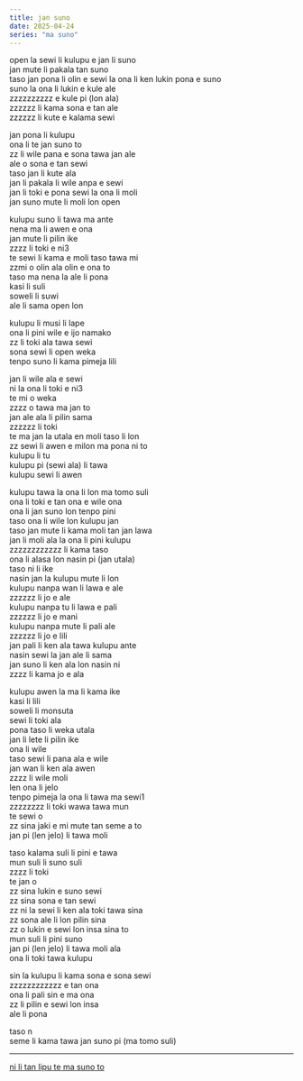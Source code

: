 ```yaml
---
title: jan suno
date: 2025-04-24
series: "ma suno"
---
```


open la sewi li kulupu e jan li suno  
jan mute li pakala tan suno  
taso jan pona li olin e sewi la ona li ken lukin pona e suno  
suno la ona li lukin e kule ale  
zzzzzzzzzz e kule pi (lon ala)  
zzzzzz li kama sona e tan ale  
zzzzzz li kute e kalama sewi  

jan pona li kulupu  
ona li te jan suno to  
zz li wile pana e sona tawa jan ale  
ale o sona e tan sewi  
taso jan li kute ala  
jan li pakala li wile anpa e sewi  
jan li toki e pona sewi la ona li moli  
jan suno mute li moli lon open  

kulupu suno li tawa ma ante  
nena ma li awen e ona  
jan mute li pilin ike  
zzzz li toki e ni3  
te sewi li kama e moli taso tawa mi  
zzmi o olin ala olin e ona to  
taso ma nena la ale li pona  
kasi li suli  
soweli li suwi  
ale li sama open lon  

kulupu li musi li lape  
ona li pini wile e ijo namako  
zz li toki ala tawa sewi  
sona sewi li open weka  
tenpo suno li kama pimeja lili  

jan li wile ala e sewi  
ni la ona li toki e ni3  
te mi o weka  
zzzz o tawa ma jan to  
jan ale ala li pilin sama  
zzzzzz li toki  
te ma jan la utala en moli taso li lon  
zz sewi li awen e milon ma pona ni to  
kulupu li tu  
kulupu pi (sewi ala) li tawa  
kulupu sewi li awen  

kulupu tawa la ona li lon ma tomo suli  
ona li toki e tan ona e wile ona  
ona li jan suno lon tenpo pini  
taso ona li wile lon kulupu jan  
taso jan mute li kama moli tan jan lawa  
jan li moli ala la ona li pini kulupu  
zzzzzzzzzzzz li kama taso  
ona li alasa lon nasin pi (jan utala)  
taso ni li ike  
nasin jan la kulupu mute li lon  
kulupu nanpa wan li lawa e ale  
zzzzzz li jo e ale  
kulupu nanpa tu li lawa e pali  
zzzzzz li jo e mani  
kulupu nanpa mute li pali ale  
zzzzzz li jo e lili  
jan pali li ken ala tawa kulupu ante  
nasin sewi la jan ale li sama  
jan suno li ken ala lon nasin ni  
zzzz li kama jo e ala  

kulupu awen la ma li kama ike  
kasi li lili  
soweli li monsuta  
sewi li toki ala  
pona taso li weka utala  
jan li lete li pilin ike  
ona li wile  
taso sewi li pana ala e wile  
jan wan li ken ala awen  
zzzz li wile moli  
len ona li jelo  
tenpo pimeja la ona li tawa ma sewi1  
zzzzzzzz li toki wawa tawa mun  
te sewi o  
zz sina jaki e mi mute tan seme a to  
jan pi (len jelo) li tawa moli  

taso kalama suli li pini e tawa  
mun suli li suno suli   
zzzz li toki  
te jan o  
zz sina lukin e suno sewi  
zz sina sona e tan sewi  
zz ni la sewi li ken ala toki tawa sina  
zz sona ale li lon pilin sina  
zz o lukin e sewi lon insa sina to  
mun suli li pini suno  
jan pi (len jelo) li tawa moli ala  
ona li toki tawa kulupu  

sin la kulupu li kama sona e sona sewi  
zzzzzzzzzzzz e tan ona  
ona li pali sin e ma ona  
zz li pilin e sewi lon insa  
ale li pona  

taso n  
seme li kama tawa jan suno pi (ma tomo suli)  

---

[ni li tan lipu te ma suno to](/ma-suno)  
